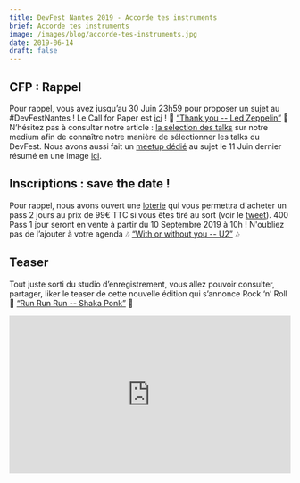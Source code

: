 ```yaml
---
title: DevFest Nantes 2019 - Accorde tes instruments
brief: Accorde tes instruments
image: /images/blog/accorde-tes-instruments.jpg
date: 2019-06-14
draft: false
---
```


## CFP : Rappel
Pour rappel, vous avez jusqu’au 30 Juin 23h59 pour proposer un sujet au #DevFestNantes ! 
Le Call for Paper est [ici](https://conference-hall.io/public/event/o2j0dYZDa0W1Ils3kO0z) ! 🎸 [“Thank you -- Led Zeppelin”](https://www.youtube.com/watch?v=u1z4vkPWkLQ) 🎸
N’hésitez pas à consulter notre article : [la sélection des talks](https://medium.com/devfest-nantes/la-s%C3%A9lection-des-talks-842a622af11a) sur notre medium afin de connaître notre manière de sélectionner les talks du DevFest.
Nous avons aussi fait un [meetup dédié](https://www.meetup.com/fr-FR/GDG-Nantes/events/261668797/) au sujet le 11 Juin dernier résumé en une image [ici](https://twitter.com/gdgnantes/status/1138497945681170432).

## Inscriptions : save the date !
Pour rappel, nous avons ouvert une [loterie](https://www.billetweb.fr/devfest-Nantes-2019) qui vous permettra d'acheter un pass 2 jours au prix de 99€ TTC si vous êtes tiré au sort (voir le [tweet](https://twitter.com/devfestnantes/status/1125388292986265600)).
400 Pass 1 jour seront en vente à partir du 10 Septembre 2019 à 10h ! N'oubliez pas de l’ajouter à votre agenda 🎶 [“With or without you -- U2”](https://www.youtube.com/watch?v=6DeDzsCGbsQ) 🎶

## Teaser
Tout juste sorti du studio d’enregistrement, vous allez pouvoir consulter, partager, liker le teaser de cette nouvelle édition qui s’annonce Rock ‘n’ Roll 🎸 [“Run Run Run -- Shaka Ponk”](https://www.youtube.com/watch?v=eVMBs_I8iqk) 🎸

<div style="position: relative; padding-bottom: 56.25%; height: 0; overflow: hidden;">
    <iframe src="https://www.youtube.com/embed/o7BzM-yAz_M" frameborder="0" allow="accelerometer; autoplay; encrypted-media; gyroscope; picture-in-picture" allowfullscreen style="position: absolute; top: 0; left: 0; width: 100%; height: 100%; border:0;"></iframe>
</div>